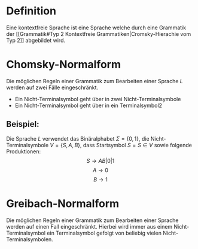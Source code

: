 # Definition
Eine kontextfreie Sprache ist eine Sprache welche durch eine Grammatik der [[Grammatik#Typ 2 Kontextfreie Grammatiken|Cromsky-Hierachie vom Typ 2]] abgebildet wird.
# Chomsky-Normalform
Die möglichen Regeln einer Grammatik zum Bearbeiten einer Sprache $L$ werden auf zwei Fälle eingeschränkt.
- Ein Nicht-Terminalsymbol geht über in zwei Nicht-Terminalsymbole
- Ein Nicht-Terminalsymbol geht über in ein Terminalsymbol2
## Beispiel:
Die Sprache $L$ verwendet das Binäralphabet $\Sigma = \{0, 1\}$, die Nicht-Terminalsymbole $V = \{S, A, B\}$, dass Startsymbol $S = S \in V$ sowie folgende Produktionen:
$$S \rightarrow AB | 0 | 1$$
$$A \rightarrow 0$$
$$B \rightarrow 1$$
# Greibach-Normalform
Die möglichen Regeln einer Grammatik zum Bearbeiten einer Sprache werden auf einen Fall eingeschränkt. Hierbei wird immer aus einem Nicht-Terminalsymbol ein Terminalsymbol gefolgt von beliebig vielen Nicht-Terminalsymbolen.